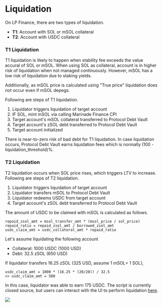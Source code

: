 # Liquidation

On LP Finance, there are two types of liquidation.

* **T1**: Account with SOL or mSOL collateral
* **T2**: Account with USDC collateral

### T1 Liquidation

T1 liquidation is likely to happen when stability fee exceeds the value accural of SOL or mSOL. When using SOL as collateral, account is in higher risk of liquidation when not managed continuously. However, mSOL has a low risk of liquidation due to staking yields.

Additionally, as mSOL price is calculated using "True price" liquidation does not occur even if mSOL depegs.

Following are steps of T1 liquidation.

1. Liquidator triggers liquidation of target account
2. IF SOL, mint mSOL via calling Marinade Finance CPI
3. Target account's mSOL collateral transferred to Protocol Debt Vault
4. Target account's zSOL debt transferred to Protocol Debt Vault
5. Target account initialized

There is near-to-zero risk of bad debt for T1 liquidation. In case liquidation occurs, Protocol Debt Vault earns liquidation fees which is normally (100 - liquidation\_threshold)%.

### T2 Liquidation

T2 liquidation occurs when SOL price rises, which triggers LTV to increase. Following are steps of T2 liquidation.

1. Liquidator triggers liquidation of target account
2. Liquidator transfers mSOL to Protocol Debt Vault
3. Liquidator redeems USDC from target account
4. Target account's zSOL debt transferred to Protocol Debt Vault

The amount of USDC to be claimed with mSOL is calculated as follows.

```
repaid_zsol_amt = msol_transfer_amt * (msol_price / sol_price)
repaid_ratio = repaid_zsol_amt / borrowed_zsol_amt
usdc_claim_amt = usdc_collateral_amt * repaid_ratio
```

Let's assume liquidating the following account

* Collateral: 1000 USDC (1000 USD)
* Debt: 32.5 zSOL (650 USD)

If liquidator transfers 16.25 zSOL (325 USD, assume 1 mSOL= 1 SOL),

```
usdc_claim_amt = 1000 * (16.25 * (20/20)) / 32.5
>> usdc_claim_amt = 500
```

In this case, liquidator was able to earn 175 USDC. The script is currently closed source, but users can interact with the UI to perform liquidation [here](https://app.lp.finance/liquidate).

![](<../.gitbook/assets/Screenshot 2023-02-15 at 1.14.43 AM.png>)
